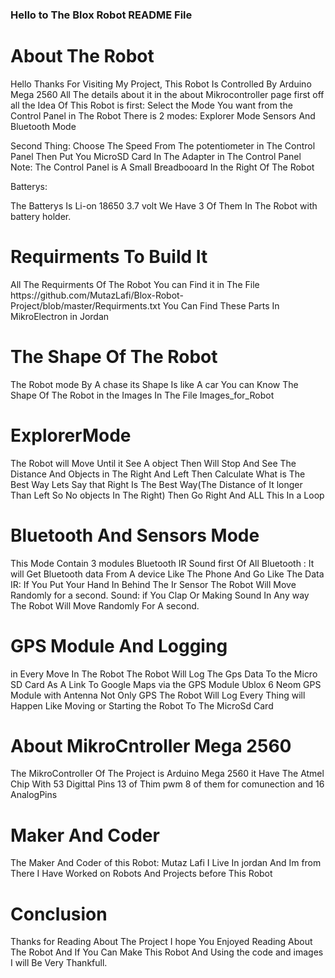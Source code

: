 <h3>Hello to The Blox Robot README File </h3>

<h1>About The Robot</h1>
<p>Hello Thanks For Visiting My Project,
This Robot Is Controlled By Arduino Mega 2560 All The details about it in the about Mikrocontroller page
first off all the Idea Of This Robot is first:
Select the Mode You want from the Control Panel in The Robot
There is 2 modes:
Explorer Mode 
Sensors And Bluetooth Mode 

Second Thing:
Choose The Speed From The potentiometer in The Control Panel
Then Put You MicroSD Card In The Adapter in The Control Panel
Note: The Control Panel is A Small Breadbooard In the Right Of The Robot

Batterys:

The Batterys Is Li-on 18650 3.7 volt 
We Have 3 Of Them In The Robot 
with battery holder.
</p>


<h1>Requirments To Build It </h1>
<p>All The Requirments Of The Robot You can Find it in The File https://github.com/MutazLafi/Blox-Robot-Project/blob/master/Requirments.txt 
You Can Find These Parts In MikroElectron in Jordan
</p>

<h1>The Shape Of The Robot </h1>
<p>
The Robot mode By A chase its  Shape Is like A car 
You can Know The Shape Of The Robot in the Images In The File Images_for_Robot
</p>

<h1>ExplorerMode</h1>
<p>
The Robot will Move Until it See A object Then Will Stop And See The Distance And Objects in The Right And Left
Then Calculate What is The Best Way Lets Say that Right Is The Best Way(The Distance of It longer Than Left So No objects In The Right) Then Go Right And ALL This In a Loop
</p>

<h1>Bluetooth And Sensors Mode</h1>
<p>
This Mode Contain 3 modules 
Bluetooth 
IR
Sound
first Of All Bluetooth :
It will Get Bluetooth data From A device Like The Phone And Go Like The Data
IR:
If You Put Your Hand In Behind The Ir Sensor The Robot Will Move Randomly for a second.
Sound:
if You Clap Or Making Sound In Any way The Robot Will Move Randomly For A second.
</p>

<h1>GPS Module And Logging</h1>
<p>
in Every Move In The Robot The Robot Will Log The Gps Data To the Micro SD Card
As A Link To Google Maps via the GPS Module Ublox 6 Neom GPS Module
with Antenna
Not Only GPS The Robot Will Log Every Thing will Happen Like Moving or Starting the Robot To The MicroSd Card
</p>

<h1>About MikroCntroller Mega 2560</h1>
<p>
The MikroController Of The Project is Arduino Mega 2560
it Have The Atmel Chip
With 53 Digittal Pins 13 of Thim pwm 8 of them for comunection
and 16 AnalogPins 
</p>
<h1>Maker And Coder</h1>
<p>
The Maker And Coder of this Robot:
Mutaz Lafi
I Live In jordan And Im from There
I Have Worked on Robots And Projects before This Robot

</p>

<h1>Conclusion</h1>
<p>
Thanks for Reading About The Project I hope You Enjoyed Reading About The Robot 
And If You Can Make This Robot And Using the code and images I will Be Very Thankfull.
</p>
